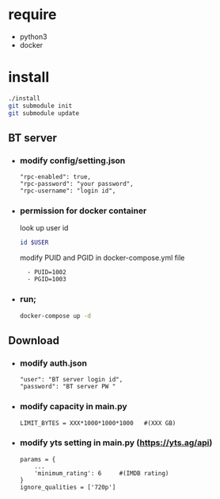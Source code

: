 # require
 - python3
 - docker

# install
```sh
./install
git submodule init
git submodule update
```

## BT server
 - ### modify config/setting.json
    ```
    "rpc-enabled": true,
    "rpc-password": "your password",
    "rpc-username": "login id",
    ```
 - ### permission for docker container
    look up user id
    ```sh
    id $USER
    ```
    modify PUID and PGID in docker-compose.yml file
    ```
      - PUID=1002
      - PGID=1003
    ```
 - ### run;
    ```sh
    docker-compose up -d
    ```

## Download
 - ### modify auth.json
    ```
    "user": "BT server login id",
    "password": "BT server PW "
    ```
 - ### modify capacity in main.py
    ```
    LIMIT_BYTES = XXX*1000*1000*1000   #(XXX GB)
    ```
 - ### modify yts setting in main.py (https://yts.ag/api)
    ```
    params = {
        ...
        'minimum_rating': 6     #(IMDB rating)
    }
    ignore_qualities = ['720p']
    ```
